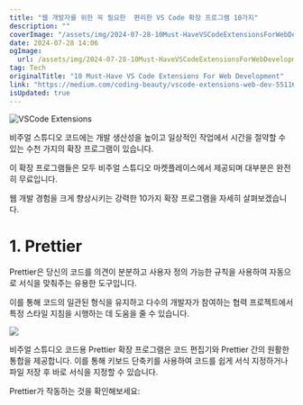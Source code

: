 ```yaml
---
title: "웹 개발자를 위한 꼭 필요한  편리한 VS Code 확장 프로그램 10가지"
description: ""
coverImage: "/assets/img/2024-07-28-10Must-HaveVSCodeExtensionsForWebDevelopment_0.png"
date: 2024-07-28 14:06
ogImage:
  url: /assets/img/2024-07-28-10Must-HaveVSCodeExtensionsForWebDevelopment_0.png
tag: Tech
originalTitle: "10 Must-Have VS Code Extensions For Web Development"
link: "https://medium.com/coding-beauty/vscode-extensions-web-dev-55116dd64b2c"
isUpdated: true
---
```


![VSCode Extensions](/assets/img/2024-07-28-10Must-HaveVSCodeExtensionsForWebDevelopment_0.png)

비주얼 스튜디오 코드에는 개발 생산성을 높이고 일상적인 작업에서 시간을 절약할 수 있는 수천 가지의 확장 프로그램이 있습니다.

이 확장 프로그램들은 모두 비주얼 스튜디오 마켓플레이스에서 제공되며 대부분은 완전히 무료입니다.

웹 개발 경험을 크게 향상시키는 강력한 10가지 확장 프로그램을 자세히 살펴보겠습니다.

<div class="content-ad"></div>

# 1. Prettier

Prettier은 당신의 코드를 의견이 분분하고 사용자 정의 가능한 규칙을 사용하여 자동으로 서식을 맞춰주는 유용한 도구입니다.

이를 통해 코드의 일관된 형식을 유지하고 다수의 개발자가 참여하는 협력 프로젝트에서 특정 스타일 지침을 시행하는 데 도움을 줄 수 있습니다.

<img src="/assets/img/2024-07-28-10Must-HaveVSCodeExtensionsForWebDevelopment_1.png" />

<div class="content-ad"></div>

비주얼 스튜디오 코드용 Prettier 확장 프로그램은 코드 편집기와 Prettier 간의 원활한 통합을 제공합니다. 이를 통해 키보드 단축키를 사용하여 코드를 쉽게 서식 지정하거나 파일 저장 후 바로 서식을 지정할 수 있습니다.

Prettier가 작동하는 것을 확인해보세요:

